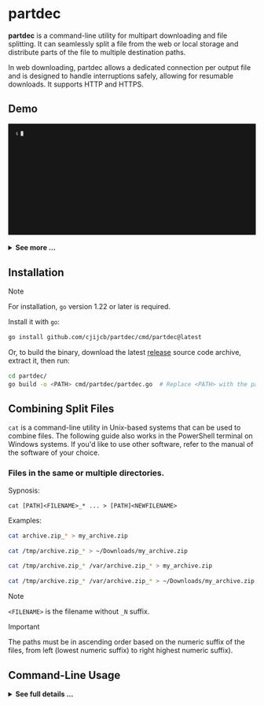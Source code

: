 # partdec
**partdec** is a command-line utility for multipart downloading and file splitting. It can
seamlessly split a file from the web or local storage and distribute parts of the file to
multiple destination paths.

In web downloading, partdec allows a dedicated connection per output file and is designed to
handle interruptions safely, allowing for resumable downloads. It supports HTTP and HTTPS.


## Demo
![0-demo](https://github.com/cjijcb/partdec/blob/master/doc/gif/0-demo.gif) 

<details>
<summary><strong>See more ...</strong></summary>
<img src="https://github.com/cjijcb/partdec/blob/master/doc/gif/1-demo.gif">
<img src="https://github.com/cjijcb/partdec/blob/master/doc/gif/2-demo.gif"> 
</details>


## Installation

> [!NOTE]
> For installation, `go` version 1.22 or later is required.

Install it with `go`:
```bash
go install github.com/cjijcb/partdec/cmd/partdec@latest
```

Or, to build the binary, download the latest [release](https://github.com/cjijcb/partdec/releases) source code archive, extract it, then run:
```bash
cd partdec/
go build -o <PATH> cmd/partdec/partdec.go  # Replace <PATH> with the path where the binary file goes
```


## Combining Split Files

`cat` is a command-line utility in Unix-based systems that can be used to combine files. The
following guide also works in the PowerShell terminal on Windows systems. If you'd like to
use other software, refer to the manual of the software of your choice.

### Files in the same or multiple directories.

Sypnosis:
```
cat [PATH]<FILENAME>_* ... > [PATH]<NEWFILENAME>
```
Examples:
```bash
cat archive.zip_* > my_archive.zip
```
```bash
cat /tmp/archive.zip_* > ~/Downloads/my_archive.zip
```
```bash
cat /tmp/archive.zip_* /var/archive.zip_* > my_archive.zip
```
```bash
cat /tmp/archive.zip_* /var/archive.zip_* > ~/Downloads/my_archive.zip
```
> [!NOTE]
> `<FILENAME>` is the filename without `_N` suffix. 

> [!IMPORTANT] 
>The paths must be in ascending order based on the numeric suffix of the files,
>from left (lowest numeric suffix) to right highest numeric suffix).

## Command-Line Usage
<details>
<summary><strong>See full details ...</strong></summary>


<pre>
Usage: partdec [OPTIONS]... &lt;URL|LOCAL PATH&gt;
Seamlessly split files from the web or local storage. 

Options:
  -p, -part &lt;N&gt;
    Split the file into N parts.
    If N is zero or less, it defaults to 1.
    If -s/-size is used, this option is ignored.

  -s, -size &lt;SIZE&gt;
    Split the file into parts based on SIZE.
    SIZE is an integer (representing byte size) and can be followed by one of the
    following suffixes:
    SI: KB, MB, GB, TB (e.g., 1KB = 1 * 1000 bytes)
    IEC: KiB, MiB, GiB, TiB, or K, M, G, T (e.g., 1K or 1KiB = 1 * 1024 bytes)
    Multipliers follow SI and IEC unit standards.
    Suffixes are case-insensitive.

  -b, -base &lt;PATH&gt;
    Set the base path for output files and also rename them.
    For multiple output files, an _N suffix is added, where N is an incrementing
    number starting from 1.
    
  -d, -dir &lt;PATH&gt;
    Set the destination directory for output files.
    Can be used multiple times to set multiple directories.
    The base path is combined with each specified directory (dir + base path).
     
  -t, timeout &lt;TIME&gt;
    Set the HTTP connection timeout. TIME is an integer (representing seconds) and can
    be followed by the suffix s, m, or h for seconds, minutes, and hours, respectively
    (e.g., -t 1h2m3s). The default is 0, meaning no timeout.

  -H, -header &lt;HEADER_NAME:VALUE&gt;
    Set or add an HTTP header.
    Can be used multiple times to set or add multiple headers. The Range header is
    ignored in multipart web downloads.
    HEADER_NAME is case-insensitive.
  
  -V, -version
    Display version information.
     
  -h, -help
    Display this help message.
  
  -f
    Override the soft limit (128) on the total number of output files.
    Also enable quiet mode.

  -q
    Enable quiet mode.

  -x 
    Disable HTTP Keep-Alive or connection reuse. This ensures a separate connection
    per output file in multipart web downloads.
    
  -z
    Reset files with an initial state of [completed], [resume], or [broken]
    to [new].
    
  -C
    Reset files with an initial [completed] state to [new].
    
  -B
    Reset files with an initial [broken] state to [new].
    
  -R
    Reset files with an initial [resume] state to [new].

Output File States:
    File states are based on the initial size of files and may change during or after
    the download. States can also be affected by I/O operation errors and the file scope,
    which determines the maximum size a file can reach.

    [new]           File with initial 0 size.
    [resume]        File with initial size greater than 0 and is within file scope.
    [completed]     File that has reached its maximum size.
    [broken]        File that exceeds the maximum size or has an I/O operation error.
    [unknown]       File with a scope that cannot be determined.

    A file with the [unknown] state is always truncated to 0 size on every run with the
    same arguments. This state occurs when a web server does not support multipart
    downloading.
  </pre>
</details>
